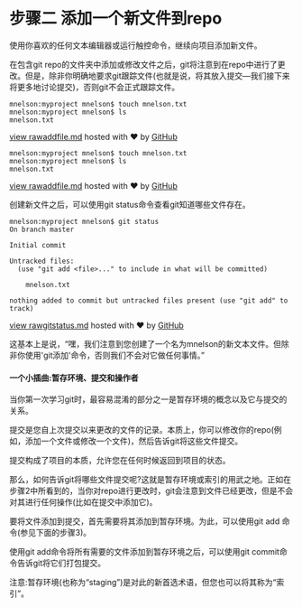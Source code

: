 # 步骤二  添加一个新文件到repo

使用你喜欢的任何文本编辑器或运行触控命令，继续向项目添加新文件。

在包含git repo的文件夹中添加或修改文件之后，git将注意到在repo中进行了更改。但是，除非你明确地要求git跟踪文件(也就是说，将其放入提交—我们接下来将更多地讨论提交)，否则git不会正式跟踪文件。

```htlm
mnelson:myproject mnelson$ touch mnelson.txt
mnelson:myproject mnelson$ ls
mnelson.txt
```

[view raw](https://gist.github.com/cubeton/2d8f224bede4c2dde86b/raw/b865e27cc4715b3a3a4a5839e77ab232ff1b31f9/addfile.md)[addfile.md](https://gist.github.com/cubeton/2d8f224bede4c2dde86b#file-addfile-md) hosted with ❤ by [GitHub](https://github.com)

```htlm
mnelson:myproject mnelson$ touch mnelson.txt
mnelson:myproject mnelson$ ls
mnelson.txt
```

[view raw](https://gist.github.com/cubeton/2d8f224bede4c2dde86b/raw/b865e27cc4715b3a3a4a5839e77ab232ff1b31f9/addfile.md)[addfile.md](https://gist.github.com/cubeton/2d8f224bede4c2dde86b#file-addfile-md) hosted with ❤ by [GitHub](https://github.com/)

 创建新文件之后，可以使用git status命令查看git知道哪些文件存在。

```htlm
mnelson:myproject mnelson$ git status
On branch master

Initial commit

Untracked files:
  (use "git add <file>..." to include in what will be committed)

	mnelson.txt

nothing added to commit but untracked files present (use "git add" to track)
```

[view raw](https://gist.github.com/cubeton/02e849bbffcbea1e9a61/raw/71c93139666a8a4e06795f53c9aec5db95e6019a/gitstatus.md)[gitstatus.md](https://gist.github.com/cubeton/02e849bbffcbea1e9a61#file-gitstatus-md) hosted with ❤ by [GitHub](https://github.com)

这基本上是说，“嘿，我们注意到您创建了一个名为mnelson的新文本文件。但除非你使用'git添加'命令，否则我们不会对它做任何事情。”

#### 一个小插曲:暂存环境、提交和操作者

当你第一次学习git时，最容易混淆的部分之一是暂存环境的概念以及它与提交的关系。

提交是您自上次提交以来更改的文件的记录。本质上，你可以修改你的repo(例如，添加一个文件或修改一个文件)，然后告诉git将这些文件提交。

提交构成了项目的本质，允许您在任何时候返回到项目的状态。

那么，如何告诉git将哪些文件提交呢?这就是暂存环境或索引的用武之地。正如在步骤2中所看到的，当你对repo进行更改时，git会注意到文件已经更改，但是不会对其进行任何操作(比如在提交中添加它)。

要将文件添加到提交，首先需要将其添加到暂存环境。为此，可以使用git add <filename>命令(参见下面的步骤3)。</filename>

使用git add命令将所有需要的文件添加到暂存环境之后，可以使用git commit命令告诉git将它们打包提交。

注意:暂存环境(也称为“staging”)是对此的新首选术语，但您也可以将其称为“索引”。